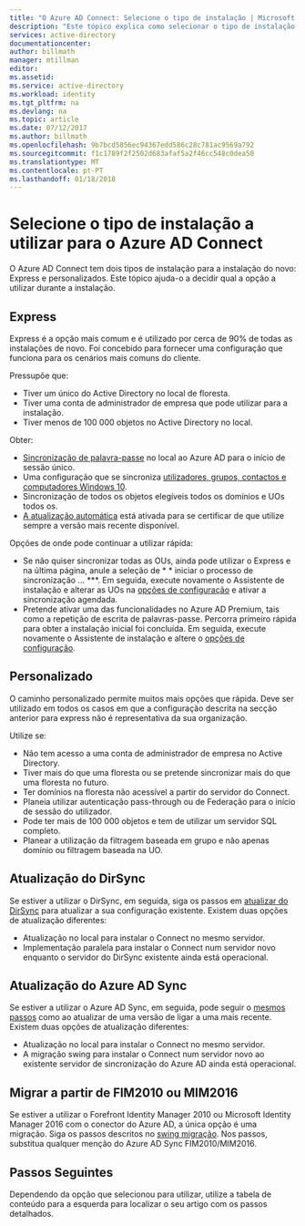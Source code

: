 ```yaml
---
title: "O Azure AD Connect: Selecione o tipo de instalação | Microsoft Docs"
description: "Este tópico explica como selecionar o tipo de instalação a utilizar para o Azure AD Connect"
services: active-directory
documentationcenter: 
author: billmath
manager: mtillman
editor: 
ms.assetid: 
ms.service: active-directory
ms.workload: identity
ms.tgt_pltfrm: na
ms.devlang: na
ms.topic: article
ms.date: 07/12/2017
ms.author: billmath
ms.openlocfilehash: 9b7bcd5856ec94367edd586c28c781ac9569a792
ms.sourcegitcommit: f1c1789f2f2502d683afaf5a2f46cc548c0dea50
ms.translationtype: MT
ms.contentlocale: pt-PT
ms.lasthandoff: 01/18/2018
---
```

# <a name="select-which-installation-type-to-use-for-azure-ad-connect"></a>Selecione o tipo de instalação a utilizar para o Azure AD Connect
O Azure AD Connect tem dois tipos de instalação para a instalação do novo: Express e personalizados. Este tópico ajuda-o a decidir qual a opção a utilizar durante a instalação.

## <a name="express"></a>Express
Express é a opção mais comum e é utilizado por cerca de 90% de todas as instalações de novo. Foi concebido para fornecer uma configuração que funciona para os cenários mais comuns do cliente.

Pressupõe que:

- Tiver um único do Active Directory no local de floresta.
- Tiver uma conta de administrador de empresa que pode utilizar para a instalação.
- Tiver menos de 100 000 objetos no Active Directory no local.

Obter:

- [Sincronização de palavra-passe](active-directory-aadconnectsync-implement-password-synchronization.md) no local ao Azure AD para o início de sessão único.
- Uma configuração que se sincroniza [utilizadores, grupos, contactos e computadores Windows 10](active-directory-aadconnectsync-understanding-default-configuration.md).
- Sincronização de todos os objetos elegíveis todos os domínios e UOs todos os.
- [A atualização automática](active-directory-aadconnect-feature-automatic-upgrade.md) está ativada para se certificar de que utilize sempre a versão mais recente disponível.

Opções de onde pode continuar a utilizar rápida:

- Se não quiser sincronizar todas as OUs, ainda pode utilizar o Express e na última página, anule a seleção de * * iniciar o processo de sincronização … ***. Em seguida, execute novamente o Assistente de instalação e alterar as UOs na [opções de configuração](active-directory-aadconnectsync-installation-wizard.md#customize-synchronization-options) e ativar a sincronização agendada.
- Pretende ativar uma das funcionalidades no Azure AD Premium, tais como a repetição de escrita de palavras-passe. Percorra primeiro rápida para obter a instalação inicial foi concluída. Em seguida, execute novamente o Assistente de instalação e altere o [opções de configuração](active-directory-aadconnectsync-installation-wizard.md#customize-synchronization-options).

## <a name="custom"></a>Personalizado
O caminho personalizado permite muitos mais opções que rápida. Deve ser utilizado em todos os casos em que a configuração descrita na secção anterior para express não é representativa da sua organização.

Utilize se:

- Não tem acesso a uma conta de administrador de empresa no Active Directory.
- Tiver mais do que uma floresta ou se pretende sincronizar mais do que uma floresta no futuro.
- Ter domínios na floresta não acessível a partir do servidor do Connect.
- Planeia utilizar autenticação pass-through ou de Federação para o início de sessão do utilizador.
- Pode ter mais de 100 000 objetos e tem de utilizar um servidor SQL completo.
- Planear a utilização da filtragem baseada em grupo e não apenas domínio ou filtragem baseada na UO.

## <a name="upgrade-from-dirsync"></a>Atualização do DirSync
Se estiver a utilizar o DirSync, em seguida, siga os passos em [atualizar do DirSync](active-directory-aadconnect-dirsync-upgrade-get-started.md) para atualizar a sua configuração existente. Existem duas opções de atualização diferentes:

- Atualização no local para instalar o Connect no mesmo servidor.
- Implementação paralela para instalar o Connect num servidor novo enquanto o servidor do DirSync existente ainda está operacional.

## <a name="upgrade-from-azure-ad-sync"></a>Atualização do Azure AD Sync
Se estiver a utilizar o Azure AD Sync, em seguida, pode seguir o [mesmos passos](active-directory-aadconnect-upgrade-previous-version.md) como ao atualizar de uma versão de ligar a uma mais recente. Existem duas opções de atualização diferentes:

- Atualização no local para instalar o Connect no mesmo servidor.
- A migração swing para instalar o Connect num servidor novo ao existente servidor de sincronização do Azure AD ainda está operacional.

## <a name="migrate-from-fim2010-or-mim2016"></a>Migrar a partir de FIM2010 ou MIM2016
Se estiver a utilizar o Forefront Identity Manager 2010 ou Microsoft Identity Manager 2016 com o conector do Azure AD, a única opção é uma migração. Siga os passos descritos no [swing migração](active-directory-aadconnect-upgrade-previous-version.md#swing-migration). Nos passos, substitua qualquer menção do Azure AD Sync FIM2010/MIM2016.

## <a name="next-steps"></a>Passos Seguintes
Dependendo da opção que selecionou para utilizar, utilize a tabela de conteúdo para a esquerda para localizar o seu artigo com os passos detalhados.
